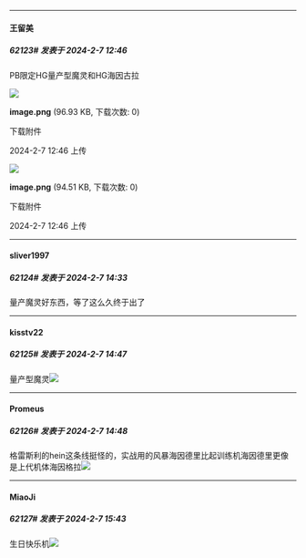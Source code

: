*****

####  王留美  
##### 62123#       发表于 2024-2-7 12:46

PB限定HG量产型魔灵和HG海因古拉

<img src="https://img.saraba1st.com/forum/202402/07/124619mjdh7f23onnnb777.png" referrerpolicy="no-referrer">

<strong>image.png</strong> (96.93 KB, 下载次数: 0)

下载附件

2024-2-7 12:46 上传

<img src="https://img.saraba1st.com/forum/202402/07/124633vik11cs0dchg21kk.png" referrerpolicy="no-referrer">

<strong>image.png</strong> (94.51 KB, 下载次数: 0)

下载附件

2024-2-7 12:46 上传


*****

####  sliver1997  
##### 62124#       发表于 2024-2-7 14:33

量产魔灵好东西，等了这么久终于出了


*****

####  kisstv22  
##### 62125#       发表于 2024-2-7 14:47

量产型魔灵<img src="https://static.saraba1st.com/image/smiley/face2017/061.gif" referrerpolicy="no-referrer">

*****

####  Promeus  
##### 62126#       发表于 2024-2-7 14:48

格雷斯利的hein这条线挺怪的，实战用的风暴海因德里比起训练机海因德里更像是上代机体海因格拉<img src="https://static.saraba1st.com/image/smiley/face2017/065.png" referrerpolicy="no-referrer">


*****

####  MiaoJi  
##### 62127#       发表于 2024-2-7 15:43

生日快乐机<img src="https://static.saraba1st.com/image/smiley/face2017/066.png" referrerpolicy="no-referrer">

